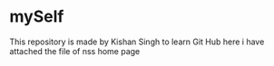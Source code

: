 # mySelf
This repository is made by Kishan Singh to learn Git Hub
here i have attached the file of nss home page
